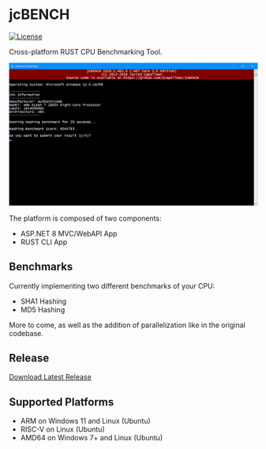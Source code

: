 # jcBENCH
[![License](https://img.shields.io/github/license/jcapellman/jcBENCH.svg)](LICENSE)

Cross-platform RUST CPU Benchmarking Tool.

![Screenshot](https://raw.githubusercontent.com/jcapellman/jcbench/master/screenshot.png)

The platform is composed of two components:
- ASP.NET 8 MVC/WebAPI App
- RUST CLI App

## Benchmarks
Currently implementing two different benchmarks of your CPU:
- SHA1 Hashing
- MD5 Hashing

More to come, as well as the addition of parallelization like in the original codebase.

## Release
<a href="https://github.com/jcapellman/jcBENCH/releases/latest">Download Latest Release</a>

## Supported Platforms
- ARM on Windows 11 and Linux (Ubuntu)
- RISC-V on Linux (Ubuntu)
- AMD64 on Windows 7+ and Linux (Ubuntu)
